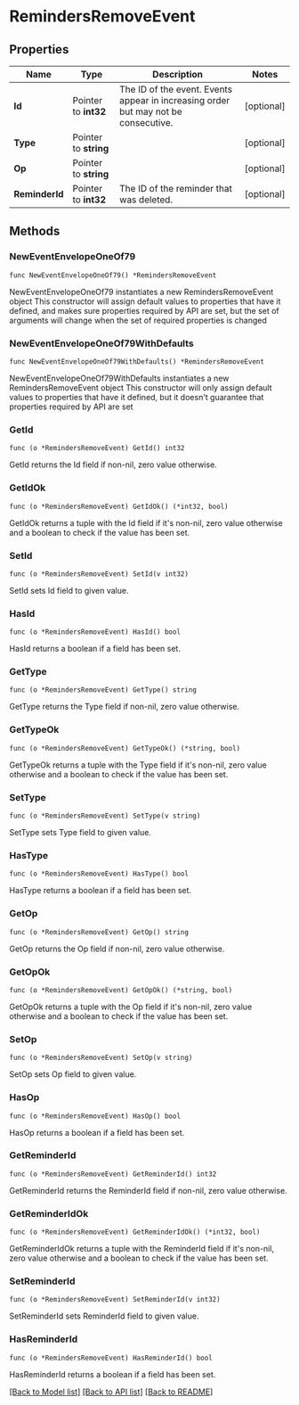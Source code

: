 # RemindersRemoveEvent

## Properties

Name | Type | Description | Notes
------------ | ------------- | ------------- | -------------
**Id** | Pointer to **int32** | The ID of the event. Events appear in increasing order but may not be consecutive.  | [optional] 
**Type** | Pointer to **string** |  | [optional] 
**Op** | Pointer to **string** |  | [optional] 
**ReminderId** | Pointer to **int32** | The ID of the reminder that was deleted.  | [optional] 

## Methods

### NewEventEnvelopeOneOf79

`func NewEventEnvelopeOneOf79() *RemindersRemoveEvent`

NewEventEnvelopeOneOf79 instantiates a new RemindersRemoveEvent object
This constructor will assign default values to properties that have it defined,
and makes sure properties required by API are set, but the set of arguments
will change when the set of required properties is changed

### NewEventEnvelopeOneOf79WithDefaults

`func NewEventEnvelopeOneOf79WithDefaults() *RemindersRemoveEvent`

NewEventEnvelopeOneOf79WithDefaults instantiates a new RemindersRemoveEvent object
This constructor will only assign default values to properties that have it defined,
but it doesn't guarantee that properties required by API are set

### GetId

`func (o *RemindersRemoveEvent) GetId() int32`

GetId returns the Id field if non-nil, zero value otherwise.

### GetIdOk

`func (o *RemindersRemoveEvent) GetIdOk() (*int32, bool)`

GetIdOk returns a tuple with the Id field if it's non-nil, zero value otherwise
and a boolean to check if the value has been set.

### SetId

`func (o *RemindersRemoveEvent) SetId(v int32)`

SetId sets Id field to given value.

### HasId

`func (o *RemindersRemoveEvent) HasId() bool`

HasId returns a boolean if a field has been set.

### GetType

`func (o *RemindersRemoveEvent) GetType() string`

GetType returns the Type field if non-nil, zero value otherwise.

### GetTypeOk

`func (o *RemindersRemoveEvent) GetTypeOk() (*string, bool)`

GetTypeOk returns a tuple with the Type field if it's non-nil, zero value otherwise
and a boolean to check if the value has been set.

### SetType

`func (o *RemindersRemoveEvent) SetType(v string)`

SetType sets Type field to given value.

### HasType

`func (o *RemindersRemoveEvent) HasType() bool`

HasType returns a boolean if a field has been set.

### GetOp

`func (o *RemindersRemoveEvent) GetOp() string`

GetOp returns the Op field if non-nil, zero value otherwise.

### GetOpOk

`func (o *RemindersRemoveEvent) GetOpOk() (*string, bool)`

GetOpOk returns a tuple with the Op field if it's non-nil, zero value otherwise
and a boolean to check if the value has been set.

### SetOp

`func (o *RemindersRemoveEvent) SetOp(v string)`

SetOp sets Op field to given value.

### HasOp

`func (o *RemindersRemoveEvent) HasOp() bool`

HasOp returns a boolean if a field has been set.

### GetReminderId

`func (o *RemindersRemoveEvent) GetReminderId() int32`

GetReminderId returns the ReminderId field if non-nil, zero value otherwise.

### GetReminderIdOk

`func (o *RemindersRemoveEvent) GetReminderIdOk() (*int32, bool)`

GetReminderIdOk returns a tuple with the ReminderId field if it's non-nil, zero value otherwise
and a boolean to check if the value has been set.

### SetReminderId

`func (o *RemindersRemoveEvent) SetReminderId(v int32)`

SetReminderId sets ReminderId field to given value.

### HasReminderId

`func (o *RemindersRemoveEvent) HasReminderId() bool`

HasReminderId returns a boolean if a field has been set.


[[Back to Model list]](../README.md#documentation-for-models) [[Back to API list]](../README.md#documentation-for-api-endpoints) [[Back to README]](../README.md)


